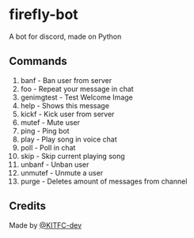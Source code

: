 firefly-bot
===========
A bot for discord, made on Python

Commands
--------
1. banf       - Ban user from server
2. foo        - Repeat your message in chat
3. genimgtest - Test Welcome Image
4. help       - Shows this message
5. kickf      - Kick user from server
6. mutef      - Mute user
7. ping       - Ping bot
8. play       - Play song in voice chat
9. poll       - Poll in chat
10. skip      - Skip current playing song
11. unbanf    - Unban user
12. unmutef   - Unmute a user
13. purge     - Deletes amount of messages from channel

Credits
-------
Made by [@KITFC-dev](https://github.com/kitfc-dev)